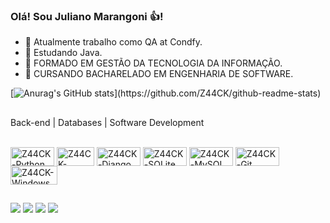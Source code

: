 ### Olá! Sou Juliano Marangoni 👍!

- 🔭 Atualmente trabalho como QA at Condfy.
- 🌱 Estudando Java.
- 🚀 FORMADO EM GESTÃO DA TECNOLOGIA DA INFORMAÇÃO.
- 🚀 CURSANDO BACHARELADO EM ENGENHARIA DE SOFTWARE.

[![Anurag's GitHub stats](https://github-readme-stats.vercel.app/api?username=Z44CK&show_icons=true&theme=dracula&include_all_commits=true&count_private=true")](https://github.com/Z44CK/github-readme-stats)
##
Back-end | Databases | Software Development
<div style="display:https://github.com/Z44CK"><br>
  <img align="center" alt="Z44CK-Python" height="30" width="70" src="https://img.shields.io/badge/python-3670A0?style=for-the-badge&logo=python&logoColor=ffdd54">
  <img align="center" alt="Z44CK-cplusplus" height="30" width="60" src="https://img.shields.io/badge/C%2B%2B-00599C?style=for-the-badge&logo=c%2B%2B&logoColor=white" />
  <img align="center" alt="Z44CK-Django" height="30" width="70" src="https://img.shields.io/badge/django-%23092E20.svg?style=for-the-badge&logo=django&logoColor=white" />
  <img align="center" alt="Z44CK-SQLite" height="30" width="70" src="https://img.shields.io/badge/SQLite-000?style=for-the-badge&logo=sqlite&logoColor=07405E" />
  <img align="center" alt="Z44CK-MySQL" height="30" width="70" src="https://img.shields.io/badge/MySQL-00000F?style=for-the-badge&logo=mysql&logoColor=white" />
  <img align="center" alt="Z44CK-Git" height="30" width="70" src="https://img.shields.io/badge/GIT-E44C30?style=for-the-badge&logo=git&logoColor=white" />
  <img align="center" alt="Z44CK-Windows" height="30" width="75" src="https://img.shields.io/badge/Windows-000?style=for-the-badge&logo=windows&logoColor=2CA5E0" />
</div>

##

<div> 
  <a href="https://www.instagram.com/juliano.marangoni_" target="_blank"><img src="https://img.shields.io/badge/-Instagram-%23E4405F?style=for-the-badge&logo=instagram&logoColor=white" target="_blank"></a>
 <a href="https://discord.com/channels/@me" target="_blank"><img src="https://img.shields.io/badge/Discord-7289DA?style=for-the-badge&logo=discord&logoColor=white" target="_blank"></a> 
  <a href = "mailto:julianomlp34@gmail.com"><img src="https://img.shields.io/badge/-Gmail-%23333?style=for-the-badge&logo=gmail&logoColor=white" target="_blank"></a>
  <a href="https://www.linkedin.com/in/juliano-marangoni-530163163" target="_blank"><img src="https://img.shields.io/badge/-LinkedIn-%230077B5?style=for-the-badge&logo=linkedin&logoColor=white" target="_blank"></a> 
</div>
